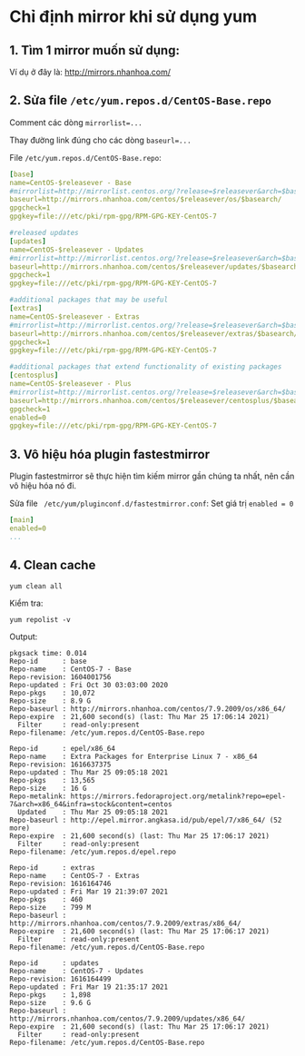 # Chỉ định mirror khi sử dụng yum

## 1. Tìm 1 mirror muốn sử dụng:
Ví dụ ở đây là: http://mirrors.nhanhoa.com/

## 2. Sửa file `/etc/yum.repos.d/CentOS-Base.repo`
Comment các dòng `mirrorlist=...`

Thay đường link đúng cho các dòng `baseurl=...`

File `/etc/yum.repos.d/CentOS-Base.repo`:
```yaml
[base]
name=CentOS-$releasever - Base
#mirrorlist=http://mirrorlist.centos.org/?release=$releasever&arch=$basearch&repo=os&infra=$infra
baseurl=http://mirrors.nhanhoa.com/centos/$releasever/os/$basearch/
gpgcheck=1
gpgkey=file:///etc/pki/rpm-gpg/RPM-GPG-KEY-CentOS-7

#released updates
[updates]
name=CentOS-$releasever - Updates
#mirrorlist=http://mirrorlist.centos.org/?release=$releasever&arch=$basearch&repo=updates&infra=$infra
baseurl=http://mirrors.nhanhoa.com/centos/$releasever/updates/$basearch/
gpgcheck=1
gpgkey=file:///etc/pki/rpm-gpg/RPM-GPG-KEY-CentOS-7

#additional packages that may be useful
[extras]
name=CentOS-$releasever - Extras
#mirrorlist=http://mirrorlist.centos.org/?release=$releasever&arch=$basearch&repo=extras&infra=$infra
baseurl=http://mirrors.nhanhoa.com/centos/$releasever/extras/$basearch/
gpgcheck=1
gpgkey=file:///etc/pki/rpm-gpg/RPM-GPG-KEY-CentOS-7

#additional packages that extend functionality of existing packages
[centosplus]
name=CentOS-$releasever - Plus
#mirrorlist=http://mirrorlist.centos.org/?release=$releasever&arch=$basearch&repo=centosplus&infra=$infra
baseurl=http://mirrors.nhanhoa.com/centos/$releasever/centosplus/$basearch/
gpgcheck=1
enabled=0
gpgkey=file:///etc/pki/rpm-gpg/RPM-GPG-KEY-CentOS-7
```

## 3. Vô hiệu hóa plugin fastestmirror
Plugin fastestmirror sẽ thực hiện tìm kiếm mirror gần chúng ta nhất, nên cần vô hiệu hóa nó đi.

Sửa file ` /etc/yum/pluginconf.d/fastestmirror.conf`: Set giá trị `enabled = 0`
```yaml
[main]
enabled=0
...
```

## 4. Clean cache
```
yum clean all
```

Kiểm tra:
```
yum repolist -v
```
Output:
```
pkgsack time: 0.014
Repo-id      : base
Repo-name    : CentOS-7 - Base
Repo-revision: 1604001756
Repo-updated : Fri Oct 30 03:03:00 2020
Repo-pkgs    : 10,072
Repo-size    : 8.9 G
Repo-baseurl : http://mirrors.nhanhoa.com/centos/7.9.2009/os/x86_64/
Repo-expire  : 21,600 second(s) (last: Thu Mar 25 17:06:14 2021)
  Filter     : read-only:present
Repo-filename: /etc/yum.repos.d/CentOS-Base.repo

Repo-id      : epel/x86_64
Repo-name    : Extra Packages for Enterprise Linux 7 - x86_64
Repo-revision: 1616637375
Repo-updated : Thu Mar 25 09:05:18 2021
Repo-pkgs    : 13,565
Repo-size    : 16 G
Repo-metalink: https://mirrors.fedoraproject.org/metalink?repo=epel-7&arch=x86_64&infra=stock&content=centos
  Updated    : Thu Mar 25 09:05:18 2021
Repo-baseurl : http://epel.mirror.angkasa.id/pub/epel/7/x86_64/ (52 more)
Repo-expire  : 21,600 second(s) (last: Thu Mar 25 17:06:17 2021)
  Filter     : read-only:present
Repo-filename: /etc/yum.repos.d/epel.repo

Repo-id      : extras
Repo-name    : CentOS-7 - Extras
Repo-revision: 1616164746
Repo-updated : Fri Mar 19 21:39:07 2021
Repo-pkgs    : 460
Repo-size    : 799 M
Repo-baseurl : http://mirrors.nhanhoa.com/centos/7.9.2009/extras/x86_64/
Repo-expire  : 21,600 second(s) (last: Thu Mar 25 17:06:17 2021)
  Filter     : read-only:present
Repo-filename: /etc/yum.repos.d/CentOS-Base.repo

Repo-id      : updates
Repo-name    : CentOS-7 - Updates
Repo-revision: 1616164499
Repo-updated : Fri Mar 19 21:35:17 2021
Repo-pkgs    : 1,898
Repo-size    : 9.6 G
Repo-baseurl : http://mirrors.nhanhoa.com/centos/7.9.2009/updates/x86_64/
Repo-expire  : 21,600 second(s) (last: Thu Mar 25 17:06:17 2021)
  Filter     : read-only:present
Repo-filename: /etc/yum.repos.d/CentOS-Base.repo
```